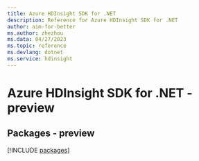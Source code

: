 ```yaml
---
title: Azure HDInsight SDK for .NET
description: Reference for Azure HDInsight SDK for .NET
author: aim-for-better
ms.author: zhezhou
ms.data: 04/27/2023
ms.topic: reference
ms.devlang: dotnet
ms.service: hdinsight
---
```

# Azure HDInsight SDK for .NET - preview
## Packages - preview
[!INCLUDE [packages](hdinsight-index.md)]